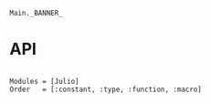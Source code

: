 ```@eval
Main._BANNER_
```

# API

```@index
```

```@autodocs
Modules = [Julio]
Order   = [:constant, :type, :function, :macro]
```
